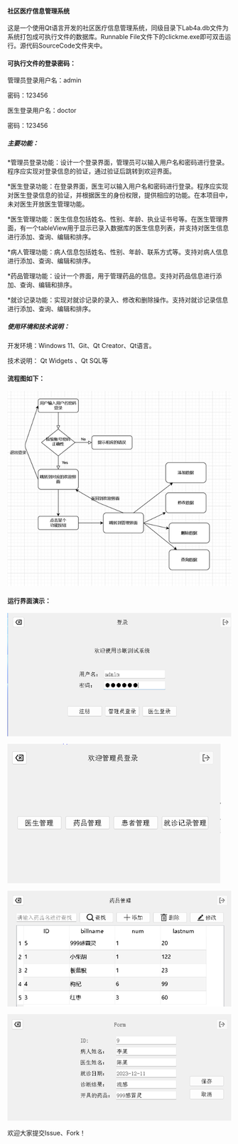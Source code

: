 #### 社区医疗信息管理系统

这是一个使用Qt语言开发的社区医疗信息管理系统，同级目录下Lab4a.db文件为系统打包成可执行文件的数据库。Runnable File文件下的clickme.exe即可双击运行。源代码SourceCode文件夹中。

#### 可执行文件的登录密码：

管理员登录用户名：admin

密码：123456

医生登录用户名：doctor

密码：123456

##### 主要功能：

*管理员登录功能：设计一个登录界面，管理员可以输入用户名和密码进行登录。程序应实现对登录信息的验证，通过验证后跳转到欢迎界面。

*医生登录功能：在登录界面，医生可以输入用户名和密码进行登录。程序应实现对医生登录信息的验证，并根据医生的身份权限，提供相应的功能。在本项目中，未对医生开放医生管理功能。

*医生管理功能：医生信息包括姓名、性别、年龄、执业证书号等。在医生管理界面，有一个tableView用于显示已录入数据库的医生信息列表，并支持对医生信息进行添加、查询、编辑和排序。

*病人管理功能：病人信息包括姓名、性别、年龄、联系方式等。支持对病人信息进行添加、查询、编辑和排序。

*药品管理功能：设计一个界面，用于管理药品的信息。支持对药品信息进行添加、查询、编辑和排序。

*就诊记录功能：实现对就诊记录的录入、修改和删除操作。支持对就诊记录信息进行添加、查询、编辑和排序。

##### 使用环境和技术说明：

开发环境：Windows 11、Git、Qt Creator、Qt语言。  

技术说明： Qt Widgets  、Qt SQL等



#### 流程图如下：

![1710988101776](README.assets/1710988101776.png)

#### 运行界面演示：

![1710988327417](README.assets/1710988327417.png)

![1710988358259](README.assets/1710988358259.png)

![1710988386080](README.assets/1710988386080.png)

![1710988400761](README.assets/1710988400761.png)

欢迎大家提交Issue、Fork！

